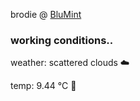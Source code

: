 brodie @ [BluMint](https://www.linkedin.com/company/blumint-io/)

<!--weather_start-->
### working conditions..

weather: scattered clouds ☁️

temp: 9.44 °C 🧥

<!--weather_end-->
